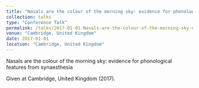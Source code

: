 ```yaml
---
title: "Nasals are the colour of the morning sky: evidence for phonological features from synaesthesia"
collection: talks
type: "Conference Talk"
permalink: /talks/2017-01-01-Nasals-are-the-colour-of-the-morning-sky-evidence-
venue: "Cambridge, United Kingdom"
date: 2017-01-01
location: "Cambridge, United Kingdom"
---
```


Nasals are the colour of the morning sky: evidence for phonological features from synaesthesia

Given at Cambridge, United Kingdom (2017).
